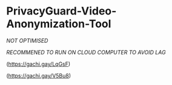 # PrivacyGuard-Video-Anonymization-Tool

*NOT OPTIMISED*

*RECOMMENED TO RUN ON CLOUD COMPUTER TO AVOID LAG*

(https://gachi.gay/LqGsF)

(https://gachi.gay/V5Bu8)
